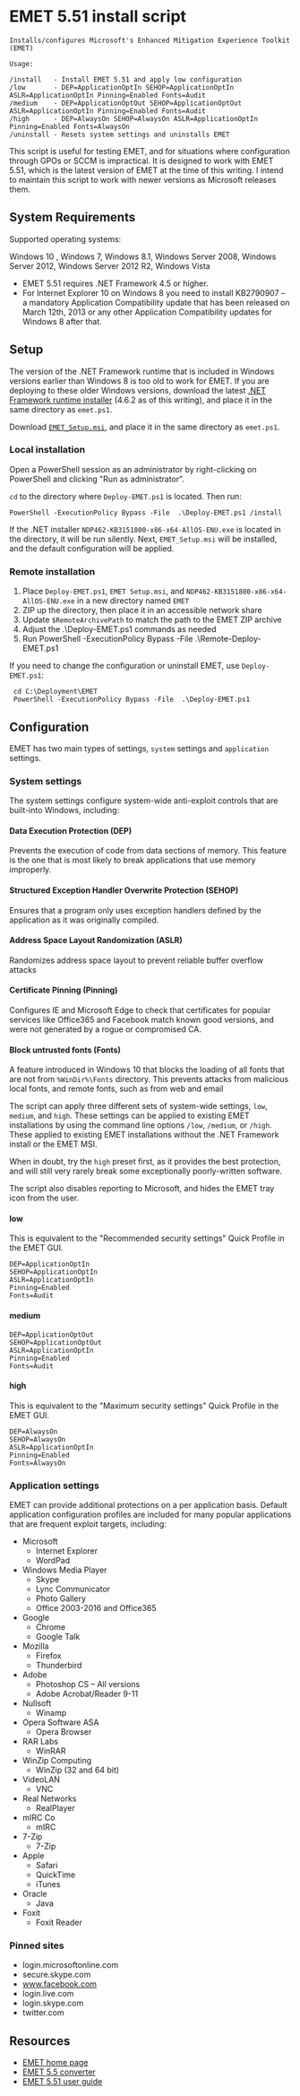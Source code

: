 EMET 5.51 install script
========================

    Installs/configures Microsoft's Enhanced Mitigation Experience Toolkit (EMET)

    Usage:

    /install   - Install EMET 5.51 and apply low configuration
    /low       - DEP=ApplicationOptIn SEHOP=ApplicationOptIn ASLR=ApplicationOptIn Pinning=Enabled Fonts=Audit
    /medium    - DEP=ApplicationOptOut SEHOP=ApplicationOptOut ASLR=ApplicationOptIn Pinning=Enabled Fonts=Audit
    /high      - DEP=AlwaysOn SEHOP=AlwaysOn ASLR=ApplicationOptIn Pinning=Enabled Fonts=AlwaysOn
    /uninstall - Resets system settings and uninstalls EMET


This script is useful for testing EMET, and for situations where configuration
through GPOs or SCCM is impractical. It is designed to work with EMET 5.51,
which is the latest version of EMET at the time of this writing.
I intend to maintain this script to work with newer versions as Microsoft
releases them.

System Requirements
-------------------

Supported operating systems:

Windows 10 , Windows 7, Windows 8.1, Windows Server 2008, Windows Server 2012,
Windows Server 2012 R2, Windows Vista

- EMET 5.51 requires .NET Framework 4.5 or higher.
- For Internet Explorer 10 on Windows 8 you need to install KB2790907 – a
mandatory Application Compatibility update that has been released on
March 12th, 2013 or any other Application Compatibility updates for Windows 8
after that.


Setup
-----

The version of the .NET Framework runtime that is included in Windows versions
earlier than Windows 8 is too old to work for EMET. If you are deploying to
these older Windows versions, download the latest
[.NET Framework runtime installer][.NET] (4.6.2 as of this writing),
and place it in the same directory as `emet.ps1`.

Download [`EMET_Setup.msi`][MSI], and place it in the same directory as
`emet.ps1`.

### Local installation

Open a PowerShell session as an administrator by right-clicking on PowerShell
and clicking "Run as administrator".

`cd` to the directory where `Deploy-EMET.ps1` is located. Then run:

    PowerShell -ExecutionPolicy Bypass -File  .\Deploy-EMET.ps1 /install

If the .NET installer `NDP462-KB3151800-x86-x64-AllOS-ENU.exe` is located in
the directory, it will be run silently. Next, `EMET_Setup.msi` will be
installed, and the default configuration will be applied.

### Remote installation

1. Place `Deploy-EMET.ps1`, `EMET Setup.msi`, and
`NDP462-KB3151800-x86-x64-AllOS-ENU.exe` in a new directory named `EMET`
2. ZIP up the directory, then place it in an accessible network share
3. Update `$RemoteArchivePath` to match the path to the EMET ZIP archive
3. Adjust the .\Deploy-EMET.ps1 commands as needed
4. Run
    PowerShell -ExecutionPolicy Bypass -File  .\Remote-Deploy-EMET.ps1

If you need to change the configuration or uninstall EMET, use
`Deploy-EMET.ps1`:

     cd C:\Deployment\EMET
     PowerShell -ExecutionPolicy Bypass -File  .\Deploy-EMET.ps1

Configuration
-------------

EMET has two main types of settings, `system` settings and `application`
settings.

### System settings

The system settings configure system-wide anti-exploit controls that are
built-into Windows, including:

#### Data Execution Protection (DEP)

Prevents the execution of code from data sections of memory. This feature is
the one that is most likely to break applications that use memory improperly.

#### Structured Exception Handler Overwrite Protection (SEHOP)

Ensures that a program only uses exception handlers defined by the application
as it was originally compiled.

#### Address Space Layout Randomization (ASLR)

Randomizes address space layout to prevent reliable buffer overflow attacks

#### Certificate Pinning (Pinning)

Configures IE and Microsoft Edge to check that certificates for popular
services like Office365 and Facebook match known good versions, and were not
generated by a rogue or compromised CA.


#### Block untrusted fonts (Fonts)

A feature introduced in Windows 10 that blocks the loading of all fonts that
are not from `%WinDir%\Fonts` directory. This prevents attacks from malicious
local fonts, and remote fonts, such as from web and email


The script can apply three different sets of system-wide settings, `low`,
`medium`, and `high`. These settings can be applied to existing EMET
installations by using the command line options `/low`, `/medium`, or `/high`.
These applied to existing EMET installations without the .NET Framework install
or the EMET MSI.

When in doubt, try the `high` preset first, as it provides the best protection,
and will still very rarely break some exceptionally poorly-written software.

The script also disables reporting to Microsoft, and hides the EMET tray icon
from the user.

#### low

This is equivalent to the "Recommended security settings" Quick Profile in the
EMET GUI.

    DEP=ApplicationOptIn
    SEHOP=ApplicationOptIn
    ASLR=ApplicationOptIn
    Pinning=Enabled
    Fonts=Audit

#### medium

    DEP=ApplicationOptOut
    SEHOP=ApplicationOptOut
    ASLR=ApplicationOptIn
    Pinning=Enabled
    Fonts=Audit

#### high

This is equivalent to the "Maximum security settings" Quick Profile in the
EMET GUI.

    DEP=AlwaysOn
    SEHOP=AlwaysOn
    ASLR=ApplicationOptIn
    Pinning=Enabled
    Fonts=AlwaysOn

### Application settings

EMET can provide additional protections on a per application basis. Default
application configuration profiles are included for many popular applications
that are frequent exploit targets, including:

- Microsoft
    - Internet Explorer
    - WordPad
- Windows Media Player
    - Skype
    - Lync Communicator
    - Photo Gallery
    - Office 2003-2016 and Office365
- Google
    - Chrome
    - Google Talk
- Mozilla
    - Firefox
    - Thunderbird
- Adobe
    - Photoshop CS – All versions
    - Adobe Acrobat/Reader 9-11
- Nullsoft
    - Winamp
- Opera Software ASA
    - Opera Browser
- RAR Labs
    - WinRAR
- WinZip Computing
    - WinZip (32 and 64 bit)
- VideoLAN
    - VNC
- Real Networks
    - RealPlayer
- mIRC Co
    - mIRC
- 7-Zip
    - 7-Zip
- Apple
    - Safari
    - QuickTime
    - iTunes
- Oracle
    - Java
- Foxit
    - Foxit Reader

### Pinned sites
- login.microsoftonline.com
- secure.skype.com
- www.facebook.com
- login.live.com
- login.skype.com
- twitter.com

Resources
---------

- [EMET home page][EMET]
- [EMET 5.5 converter][converter]
- [EMET 5.51 user guide][guide]


[.NET]: https://www.microsoft.com/en-us/download/details.aspx?id=53344
[MSI]: https://www.microsoft.com/en-us/download/details.aspx?id=53354
[EMET]: https://technet.microsoft.com/en-us/security/jj653751
[converter]: https://www.microsoft.com/en-us/download/details.aspx?id=50801
[guide]: https://www.microsoft.com/en-us/download/details.aspx?id=53355
